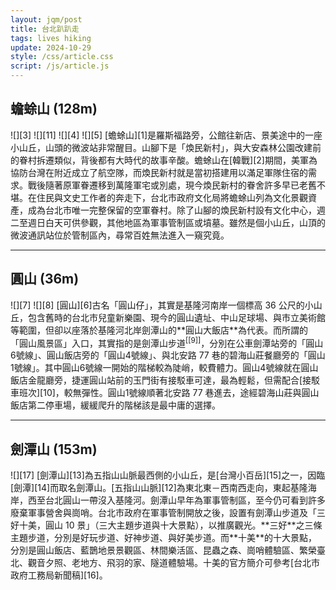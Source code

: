 ```yaml
---
layout: jqm/post
title: 台北趴趴走
tags: lives hiking
update: 2024-10-29
style: /css/article.css
script: /js/article.js
---
```

## 蟾蜍山 (128m)

<span class="gallery float-left">
    ![][3]
    ![][11]
</span>
<span class="gallery float-right">
    ![][4]
    ![][5]
</span>
[蟾蜍山][1]是羅斯福路旁，公館往新店、景美途中的一座小山丘，山頭的微波站非常醒目。山腳下是「煥民新村」，與大安森林公園改建前的眷村拆遷類似，背後都有大時代的故事辛酸。蟾蜍山在[韓戰][2]期間，美軍為協防台灣在附近成立了航空隊，而煥民新村就是當初搭建用以滿足軍隊住宿的需求。戰後隨著原軍眷遷移到萬隆軍宅或別處，現今煥民新村的眷舍許多早已老舊不堪。在住民與文史工作者的奔走下，台北市政府文化局將蟾蜍山列為文化景觀資產，成為台北市唯一完整保留的空軍眷村。除了山腳的煥民新村設有文化中心，週二至週日白天可供參觀，其他地區為軍事管制區或墳墓。雖然是個小山丘，山頂的微波通訊站位於管制區內，尋常百姓無法進入一窺究竟。

---

## 圓山 (36m)

<span class="gallery float-left">
    ![][7]
</span>
<span class="gallery float-right">
    ![][8]
</span>
[圓山][6]古名「圓山仔」，其實是基隆河南岸一個標高 36 公尺的小山丘，包含舊時的台北市兒童新樂園、現今的圓山遺址、中山足球場、與市立美術館等範圍，但卻以座落於基隆河北岸劍潭山的**圓山大飯店**為代表。而所謂的「圓山風景區」入口，其實指的是劍潭山步道<sup>[[9]]</sup>，分別在公車劍潭站旁的「圓山6號線」、圓山飯店旁的「圓山4號線」、與北安路 77 巷的碧海山莊餐廳旁的「圓山1號線」。其中圓山6號線一開始的階梯較為陡峭，較費體力。圓山4號線就在圓山飯店金龍廳旁，捷運圓山站前的玉門街有接駁車可達，最為輕鬆，但需配合[接駁車班次][10]，較無彈性。圓山1號線順著北安路 77 巷進去，途經碧海山莊與圓山飯店第二停車場，緩緩爬升的階梯該是最中庸的選擇。

---

## 劍潭山 (153m)

<span class="gallery float-left">
    ![][17]
</span>
[劍潭山][13]為五指山山脈最西側的小山丘，是[台灣小百岳][15]之一，因臨[劍潭][14]而取名劍潭山。[五指山山脈][12]為東北東－西南西走向，東起基隆海岸，西至台北圓山一帶沒入基隆河。劍潭山早年為軍事管制區，至今仍可看到許多廢棄軍事營舍與崗哨。台北市政府在軍事管制開放之後，設置有劍潭山步道及「三好十美，圓山 10 景」（三大主題步道與十大景點），以推廣觀光。**三好**之三條主題步道，分別是好玩步道、好神步道、與好美步道。而**十美**的十大景點，分別是圓山飯店、藍鵲地景景觀區、林間樂活區、昆蟲之森、崗哨體驗區、繁榮臺北、觀音夕照、老地方、飛羽的家、隧道體驗場。十美的官方簡介可參考[台北市政府工務局新聞稿][16]。

[1]: https://zh.wikipedia.org/zh-tw/蟾蜍山 "維基百科 - 蟾蜍山"
[2]: https://zh.wikipedia.org/zh-tw/朝鲜战争 "維基百科 - 韓戰"
[3]: https://lh3.googleusercontent.com/pw/AP1GczOtN2_4oHpmKDA0eE9GjG7bXUr1BepwbCHV9Xxk8goSFTuqzMW60j69N9BSFUJ9Dm7WlKKZx1O5Vv7-pwSHDh0JTEvL2-T2A7mzf0Pw7ZrLgaUnl04rss2zRx6EULZrdhj9tByAAunbpvhT7tnyUBOd=w1390-h894-s-no-gm "蟾蜍山微波站"
[4]: https://media.githubusercontent.com/media/ttzeng/ttzeng.github.io/master/doc/assets/{{page.date|date:"%Y%m%d"}}/煥民新村介紹.jpg
[5]: https://media.githubusercontent.com/media/ttzeng/ttzeng.github.io/master/doc/assets/{{page.date|date:"%Y%m%d"}}/煥民新村開放參觀時間.jpg
[11]: https://lh3.googleusercontent.com/pw/AP1GczNdfzEqE06uMlC3OHvyeIZgcIIMweUrdtWfRaKPp6FHjhJoc8-xUg7Ga5sV36RNtjvOs69V_A4Rgt9Kr1cEHNiTB0t9j9Y_SAkHDzVAW3E9pldlz3EytMWc06xbsC3Y5o9hV3Bj0qI6aMIRroXvPg8V=w1435-h923-s-no-gm "煥民新村"

[6]: https://zh.wikipedia.org/zh-tw/%E5%9C%93%E5%B1%B1 "維基百科 - 圓山"
[7]: https://media.githubusercontent.com/media/ttzeng/ttzeng.github.io/master/doc/assets/{{page.date|date:"%Y%m%d"}}/圓山風景區全區平面圖.jpg
[8]: https://media.githubusercontent.com/media/ttzeng/ttzeng.github.io/master/doc/assets/{{page.date|date:"%Y%m%d"}}/圓山風景區路線圖.jpg
[9]: https://www.walkerland.com.tw/article/view/279034 "小百岳劍潭山親山步道"
[10]: https://www.taog.org.tw/upload/year_list/12_接駁車時刻表及乘車位置.pdf "圓山飯店接駁車時刻表"

[12]: https://zh.wikipedia.org/wiki/五指山山脈 "維基百科 - 五指山山脈"
[13]: https://zh.wikipedia.org/wiki/劍潭山 "維基百科 - 劍潭山"
[14]: https://zh.wikipedia.org/wiki/劍潭 "維基百科 - 劍潭"
[15]: https://zh.wikipedia.org/wiki/台灣小百岳列表 "維基百科 - 台灣小百岳"
[16]: https://www.geo.gov.taipei/News_Content.aspx?n=23285747C0511EC4&sms=72544237BBE4C5F6&s=50A039F56797A343 "「三好十美，圓山10景」享受繁華寧靜之美，探索臺北發展史"
[17]: https://media.githubusercontent.com/media/ttzeng/ttzeng.github.io/master/doc/assets/{{page.date|date:"%Y%m%d"}}/劍潭山三角點.jpg
